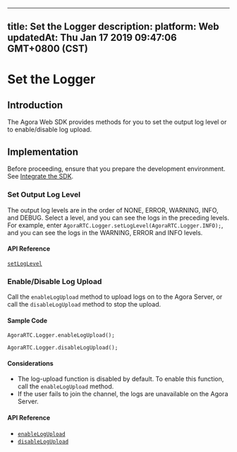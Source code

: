 
---
title: Set the Logger
description: 
platform: Web
updatedAt: Thu Jan 17 2019 09:47:06 GMT+0800 (CST)
---
# Set the Logger
## Introduction
The Agora Web SDK provides methods for you to set the output log level or to enable/disable log upload.

## Implementation
Before proceeding, ensure that you prepare the development environment. See [Integrate the SDK](../../en/Voice/web_prepare.md).

### Set Output Log Level
The output log levels are in the order of NONE, ERROR, WARNING, INFO, and DEBUG. Select a level, and you can see the logs in the preceding levels. For example, enter `AgoraRTC.Logger.setLogLevel(AgoraRTC.Logger.INFO);`, and you can see the logs in the WARNING, ERROR and INFO levels.

#### API Reference

[`setLogLevel`](https://docs.agora.io/en/Voice/API%20Reference/web/modules/agorartc.logger.html#setloglevel)

### Enable/Disable Log Upload
Call the `enableLogUpload` method to upload logs on to the Agora Server, or call the `disableLogUpload` method to stop the upload.

#### Sample Code
`AgoraRTC.Logger.enableLogUpload();`

`AgoraRTC.Logger.disableLogUpload();`

#### Considerations
- The log-upload function is disabled by default. To enable this function, call the `enableLogUpload` method.
- If the user fails to join the channel, the logs are unavailable on the Agora Server.

#### API Reference

- [`enableLogUpload`](https://docs.agora.io/en/Voice/API%20Reference/web/modules/agorartc.logger.html#enablelogupload)
- [`disableLogUpload`](https://docs.agora.io/en/Voice/API%20Reference/web/modules/agorartc.logger.html#disablelogupload)
